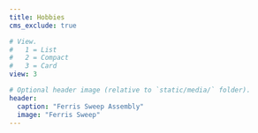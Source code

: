 ```yaml
---
title: Hobbies
cms_exclude: true

# View.
#   1 = List
#   2 = Compact
#   3 = Card
view: 3

# Optional header image (relative to `static/media/` folder).
header:
  caption: "Ferris Sweep Assembly"
  image: "Ferris Sweep"
---
```

